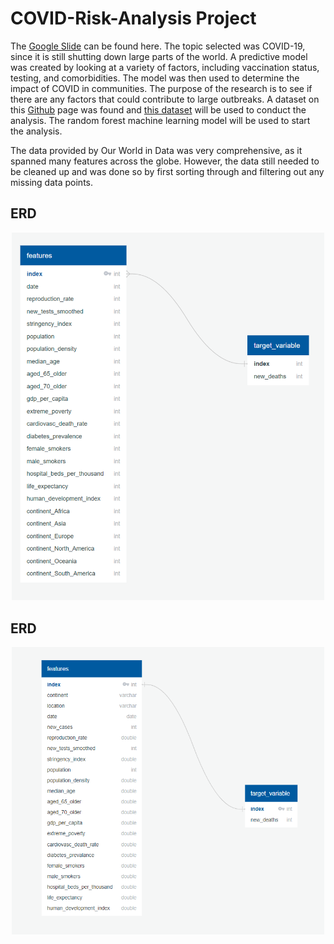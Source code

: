 # COVID-Risk-Analysis Project  
The [Google Slide](https://docs.google.com/presentation/d/101htR5K1BQZjaQds0KX6pGQzegq2OEnil5-H-vAukYI/edit?usp=sharing) can be found here. The topic selected was COVID-19, since it is still shutting down large parts of the world. A predictive model was created by looking at a variety of factors, including vaccination status, testing, and comorbidities. The model was then used to determine the impact of COVID in communities. The purpose of the research is to see if there are any factors that could contribute to large outbreaks. A dataset on this [Github](https://github.com/owid/covid-19-data/blob/master/public/data/README.md) page was found and [this dataset](https://covid.ourworldindata.org/data/owid-covid-data.csv) will be used to conduct the analysis. The random forest machine learning model will be used to start the analysis.

The data provided by Our World in Data was very comprehensive, as it spanned many features across the globe. However, the data still needed to be cleaned up and was done so by first sorting through and filtering out any missing data points.


## ERD
<div align="center"> 

<img src = https://raw.githubusercontent.com/RobC30/COVID-Risk-Analysis/main/Resources/ERD.png width = 500 >

</div>

## ERD

<div align="center"> 

<img src = https://raw.githubusercontent.com/RobC30/COVID-Risk-Analysis/michaelx_branch/Resources/ERD_Datatypes.png width = 500 >

</div>
